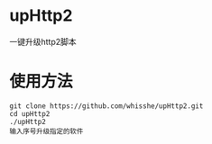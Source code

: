 # upHttp2
一键升级http2脚本
# 使用方法
```
git clone https://github.com/whisshe/upHttp2.git
cd upHttp2
./upHttp2
输入序号升级指定的软件
```
